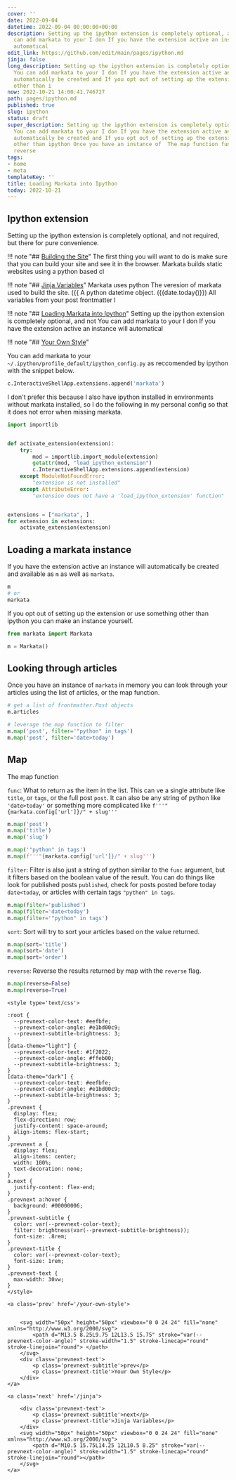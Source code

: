 ```yaml
---
cover: ''
date: 2022-09-04
datetime: 2022-09-04 00:00:00+00:00
description: Setting up the ipython extension is completely optional, and not You
  can add markata to your I don If you have the extension active an instance will
  automatical
edit_link: https://github.com/edit/main/pages/ipython.md
jinja: false
long_description: Setting up the ipython extension is completely optional, and not
  You can add markata to your I don If you have the extension active an instance will
  automatically be created and If you opt out of setting up the extension or use something
  other than i
now: 2022-10-21 14:00:41.746727
path: pages/ipython.md
published: true
slug: ipython
status: draft
super_description: Setting up the ipython extension is completely optional, and not
  You can add markata to your I don If you have the extension active an instance will
  automatically be created and If you opt out of setting up the extension or use something
  other than ipython Once you have an instance of  The map function func filter sort
  reverse
tags:
- home
- meta
templateKey: ''
title: Loading Markata into Ipython
today: 2022-10-21
---
```


## Ipython extension

Setting up the ipython extension is completely optional, and not
required, but there for pure convenience.

!!! note "## [Building the Site](building-the-site)"
    The first thing you will want to do is make sure that you can build your site and see it in the browser.  Markata builds static websites using a python based cl

!!! note "## [Jinja Variables](jinja)"
    Markata uses python The veresion of markata used to build the site. ({{  A python datetime object. ({{date.today()}}) All variables from your post frontmatter l

!!! note "## [Loading Markata into Ipython](ipython)"
    Setting up the ipython extension is completely optional, and not You can add markata to your I don If you have the extension active an instance will automatical

!!! note "## [Your Own Style](your-own-style)"
    





You can add markata to your
`~/.ipython/profile_default/ipython_config.py` as reccomended by
ipython with the snippet below.

``` python
c.InteractiveShellApp.extensions.append('markata')
```

I don't prefer this because I also have ipython installed in
environments without markata installed, so I do the following in
my personal config so that it does not error when missing markata.

``` python
import importlib


def activate_extension(extension):
    try:
        mod = importlib.import_module(extension)
        getattr(mod, "load_ipython_extension")
        c.InteractiveShellApp.extensions.append(extension)
    except ModuleNotFoundError:
        "extension is not installed"
    except AttributeError:
        "extension does not have a 'load_ipython_extension' function"


extensions = ["markata", ]
for extension in extensions:
    activate_extension(extension)
```

## Loading a markata instance

If you have the extension active an instance will automatically be created and
available as `m` as well as `markata`.

``` python
m
# or
markata
```

If you opt out of setting up the extension or use something other than ipython
you can make an instance yourself.

``` python
from markata import Markata

m = Markata()
```

## Looking through articles

Once you have an instance of `markata` in memory you can look through your
articles using the list of articles, or the map function.


``` python
# get a list of frontmatter.Post objects
m.articles

# leverage the map function to filter
m.map('post', filter='"python" in tags')
m.map('post', filter='date>today')
```

## Map

The map function 

`func`: What to return as the item in the list. This can ve a single attribute
like `title`, or `tags`, or the full post `post`.  It can also be any string of
python like `'date>today'` or something more complicated like
`f'''"{markata.config['url']}/" + slug'''`

``` python
m.map('post')
m.map('title')
m.map('slug')

m.map('"python" in tags')
m.map(f'''"{markata.config['url']}/" + slug''')
```

`filter`: Filter is also just a string of python similar to the `func`
argument, but it filters based on the boolean value of the result.  You can do
things like look for published posts `published`, check for posts posted before
today `date<today`, or articles with certain tags `"python" in tags`.

``` python
m.map(filter='published')
m.map(filter='date<today')
m.map(filter='"python" in tags')
```

`sort`: Sort will try to sort your articles based on the value returned.

``` python
m.map(sort='title')
m.map(sort='date')
m.map(sort='order')
```

`reverse`: Reverse the results returned by map with the `reverse` flag.

``` python
m.map(reverse=False)
m.map(reverse=True)
```
<div class='prevnext'>

    <style type='text/css'>

    :root {
      --prevnext-color-text: #eefbfe;
      --prevnext-color-angle: #e1bd00c9;
      --prevnext-subtitle-brightness: 3;
    }
    [data-theme="light"] {
      --prevnext-color-text: #1f2022;
      --prevnext-color-angle: #ffeb00;
      --prevnext-subtitle-brightness: 3;
    }
    [data-theme="dark"] {
      --prevnext-color-text: #eefbfe;
      --prevnext-color-angle: #e1bd00c9;
      --prevnext-subtitle-brightness: 3;
    }
    .prevnext {
      display: flex;
      flex-direction: row;
      justify-content: space-around;
      align-items: flex-start;
    }
    .prevnext a {
      display: flex;
      align-items: center;
      width: 100%;
      text-decoration: none;
    }
    a.next {
      justify-content: flex-end;
    }
    .prevnext a:hover {
      background: #00000006;
    }
    .prevnext-subtitle {
      color: var(--prevnext-color-text);
      filter: brightness(var(--prevnext-subtitle-brightness));
      font-size: .8rem;
    }
    .prevnext-title {
      color: var(--prevnext-color-text);
      font-size: 1rem;
    }
    .prevnext-text {
      max-width: 30vw;
    }
    </style>
    
    <a class='prev' href='/your-own-style'>
    

        <svg width="50px" height="50px" viewbox="0 0 24 24" fill="none" xmlns="http://www.w3.org/2000/svg">
            <path d="M13.5 8.25L9.75 12L13.5 15.75" stroke="var(--prevnext-color-angle)" stroke-width="1.5" stroke-linecap="round" stroke-linejoin="round"> </path>
        </svg>
        <div class='prevnext-text'>
            <p class='prevnext-subtitle'>prev</p>
            <p class='prevnext-title'>Your Own Style</p>
        </div>
    </a>
    
    <a class='next' href='/jinja'>
    
        <div class='prevnext-text'>
            <p class='prevnext-subtitle'>next</p>
            <p class='prevnext-title'>Jinja Variables</p>
        </div>
        <svg width="50px" height="50px" viewbox="0 0 24 24" fill="none" xmlns="http://www.w3.org/2000/svg">
            <path d="M10.5 15.75L14.25 12L10.5 8.25" stroke="var(--prevnext-color-angle)" stroke-width="1.5" stroke-linecap="round" stroke-linejoin="round"></path>
        </svg>
    </a>
  </div>